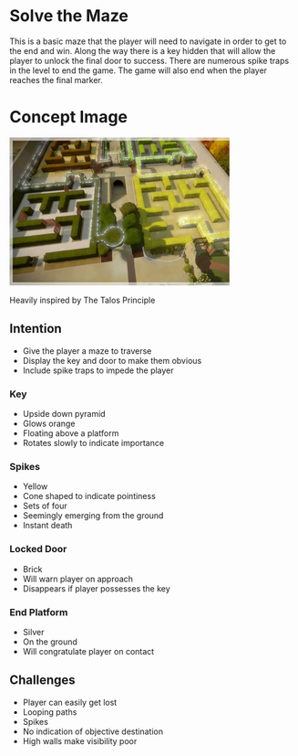 # Solve the Maze
This is a basic maze that the player will need to navigate in order to get to the end and win. Along the way there is a key hidden that will allow the player to unlock the final door to success. There are numerous spike traps in the level to end the game. The game will also end when the player reaches the final marker.

# Concept Image
![alt text](Hedge_tower_splash.webp)

Heavily inspired by The Talos Principle

## Intention
* Give the player a maze to traverse
* Display the key and door to make them obvious
* Include spike traps to impede the player


### Key
* Upside down pyramid
* Glows orange
* Floating above a platform
* Rotates slowly to indicate importance

### Spikes
* Yellow
* Cone shaped to indicate pointiness
* Sets of four
* Seemingly emerging from the ground
* Instant death

### Locked Door
* Brick
* Will warn player on approach
* Disappears if player possesses the key

### End Platform
* Silver
* On the ground
* Will congratulate player on contact

## Challenges
* Player can easily get lost
* Looping paths
* Spikes
* No indication of objective destination
* High walls make visibility poor